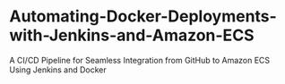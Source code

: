 # Automating-Docker-Deployments-with-Jenkins-and-Amazon-ECS
A CI/CD Pipeline for Seamless Integration from GitHub to Amazon ECS Using Jenkins and Docker
